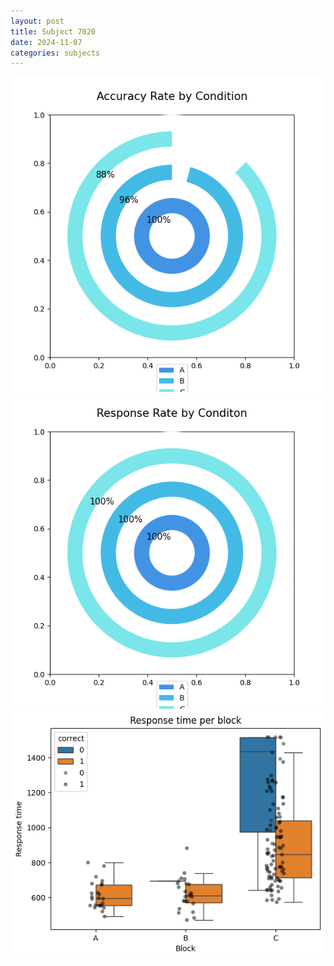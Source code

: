 ```yaml
---
layout: post
title: Subject 7020
date: 2024-11-07
categories: subjects
---
```


![](data/7020/run-27/7020_accuracy_rate.png)
![](data/7020/run-27/7020_response_rate.png)
![](data/7020/run-27/7020_rt.png)
